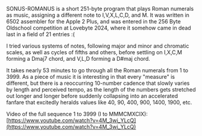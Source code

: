 SONUS-ROMANUS is a short 251-byte program that plays Roman numerals as music, assigning a different note to I,V,X,L,C,D, and M.  It was written in 6502 assembler for the Apple 2 Plus, and was entered in the 256 Byte Oldschool competition at Lovebyte 2024, where it somehow came in dead last in a field of 21 entries :(

I tried various systems of notes, following major and minor and chromatic scales, as well as cycles of fifths and others, before settling on I,X,C,M forming a Dmaj7 chord, and V,L,D forming a D#maj chord.

It takes nearly 53 minutes to go through all the Roman numerals from 1 to 3999.  As a piece of music it is interesting in that every "measure" is different, but there is a reoccurring 10-number cadence that slowly varies by length and perceived tempo, as the length of the numbers gets stretched out longer and longer before suddenly collapsing into an accelerated fanfare that excitedly heralds values like 40, 90, 400, 900, 1400, 1900, etc.

Video of the full sequence 1 to 3999 (I to MMMCMXCIX):  
[https://www.youtube.com/watch?v=4M_3wi_YLcQ](https://www.youtube.com/watch?v=4M_3wi_YLcQ)